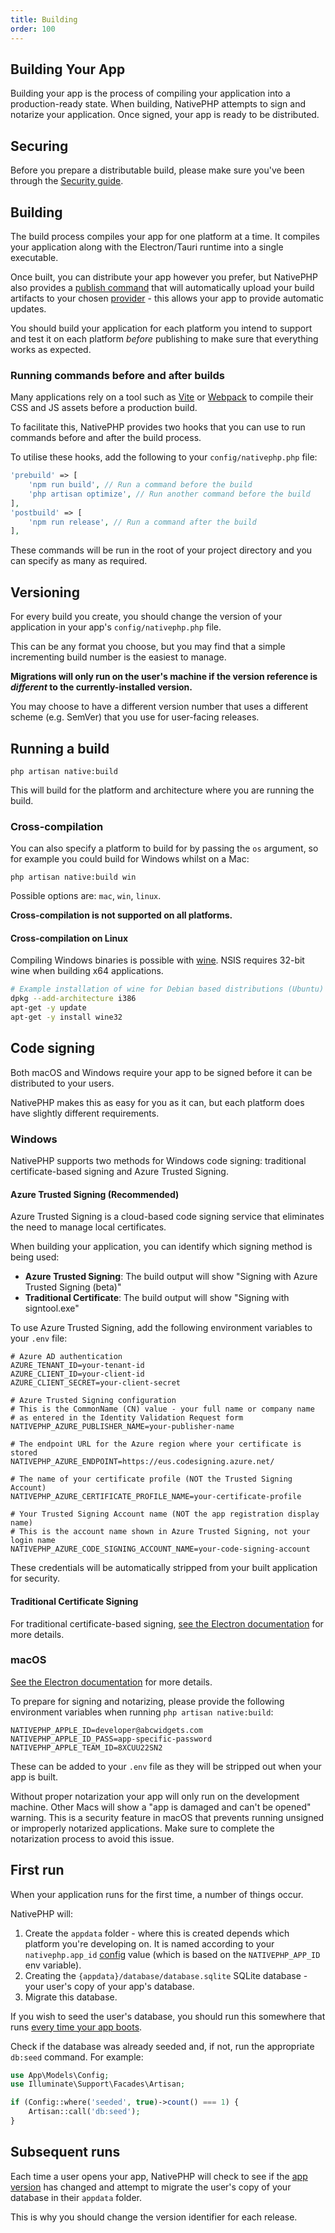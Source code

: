 ```yaml
---
title: Building
order: 100
---
```


## Building Your App

Building your app is the process of compiling your application into a production-ready state. When building, NativePHP
attempts to sign and notarize your application. Once signed, your app is ready to be distributed.

## Securing

Before you prepare a distributable build, please make sure you've been through the
[Security guide](/docs/digging-deeper/security).

## Building

The build process compiles your app for one platform at a time. It compiles your application along with the
Electron/Tauri runtime into a single executable.

Once built, you can distribute your app however you prefer, but NativePHP also provides a [publish command](publishing)
that will automatically upload your build artifacts to your chosen [provider](/docs/publishing/updating) - this allows
your app to provide automatic updates.

You should build your application for each platform you intend to support and test it on each platform _before_
publishing to make sure that everything works as expected.

### Running commands before and after builds
Many applications rely on a tool such as [Vite](https://vitejs.dev/) or [Webpack](https://webpack.js.org/) to compile their CSS and JS assets before a production build.

To facilitate this, NativePHP provides two hooks that you can use to run commands before and after the build process.

To utilise these hooks, add the following to your `config/nativephp.php` file:

```php
'prebuild' => [
    'npm run build', // Run a command before the build
    'php artisan optimize', // Run another command before the build
],
'postbuild' => [
    'npm run release', // Run a command after the build
],
```

These commands will be run in the root of your project directory and you can specify as many as required.

## Versioning

For every build you create, you should change the version of your application in your app's `config/nativephp.php` file.

This can be any format you choose, but you may find that a simple incrementing build number is the easiest to manage.

**Migrations will only run on the user's machine if the version reference is _different_ to the currently-installed version.**

You may choose to have a different version number that uses a different scheme (e.g. SemVer) that you use for user-facing
releases.

## Running a build

```shell
php artisan native:build
```

This will build for the platform and architecture where you are running the build.

### Cross-compilation

You can also specify a platform to build for by passing the `os` argument, so for example you could build for Windows
whilst on a Mac:

```shell
php artisan native:build win
```

Possible options are: `mac`, `win`, `linux`.

**Cross-compilation is not supported on all platforms.**

#### Cross-compilation on Linux

Compiling Windows binaries is possible with [wine](https://www.winehq.org/).
NSIS requires 32-bit wine when building x64 applications.

```bash
# Example installation of wine for Debian based distributions (Ubuntu)
dpkg --add-architecture i386
apt-get -y update
apt-get -y install wine32
```

## Code signing

Both macOS and Windows require your app to be signed before it can be distributed to your users.

NativePHP makes this as easy for you as it can, but each platform does have slightly different requirements.

### Windows

NativePHP supports two methods for Windows code signing: traditional certificate-based signing and Azure Trusted Signing.

#### Azure Trusted Signing (Recommended)

Azure Trusted Signing is a cloud-based code signing service that eliminates the need to manage local certificates. 

When building your application, you can identify which signing method is being used:
- **Azure Trusted Signing**: The build output will show "Signing with Azure Trusted Signing (beta)"
- **Traditional Certificate**: The build output will show "Signing with signtool.exe"

To use Azure Trusted Signing, add the following environment variables to your `.env` file:

```dotenv
# Azure AD authentication
AZURE_TENANT_ID=your-tenant-id
AZURE_CLIENT_ID=your-client-id
AZURE_CLIENT_SECRET=your-client-secret

# Azure Trusted Signing configuration
# This is the CommonName (CN) value - your full name or company name
# as entered in the Identity Validation Request form
NATIVEPHP_AZURE_PUBLISHER_NAME=your-publisher-name

# The endpoint URL for the Azure region where your certificate is stored
NATIVEPHP_AZURE_ENDPOINT=https://eus.codesigning.azure.net/

# The name of your certificate profile (NOT the Trusted Signing Account)
NATIVEPHP_AZURE_CERTIFICATE_PROFILE_NAME=your-certificate-profile

# Your Trusted Signing Account name (NOT the app registration display name)
# This is the account name shown in Azure Trusted Signing, not your login name
NATIVEPHP_AZURE_CODE_SIGNING_ACCOUNT_NAME=your-code-signing-account
```

These credentials will be automatically stripped from your built application for security.

#### Traditional Certificate Signing

For traditional certificate-based signing, [see the Electron documentation](https://www.electronforge.io/guides/code-signing/code-signing-windows) for more details.

### macOS

[See the Electron documentation](https://www.electronforge.io/guides/code-signing/code-signing-macos) for more details.

To prepare for signing and notarizing, please provide the following environment variables when running
`php artisan native:build`:

```dotenv
NATIVEPHP_APPLE_ID=developer@abcwidgets.com
NATIVEPHP_APPLE_ID_PASS=app-specific-password
NATIVEPHP_APPLE_TEAM_ID=8XCUU22SN2
```

These can be added to your `.env` file as they will be stripped out when your app is built.

Without proper notarization your app will only run on the development machine. Other Macs will show a "app is damaged and can't be opened" warning.
This is a security feature in macOS that prevents running unsigned or improperly notarized applications. Make sure to complete the notarization process to avoid this issue.

## First run

When your application runs for the first time, a number of things occur.

NativePHP will:

1. Create the `appdata` folder - where this is created depends which platform you're developing on. It is named
   according to your `nativephp.app_id` [config](/docs/getting-started/configuration) value (which is based on the
   `NATIVEPHP_APP_ID` env variable).
2. Creating the `{appdata}/database/database.sqlite` SQLite database - your user's copy of your app's database.
3. Migrate this database.

If you wish to seed the user's database, you should run this somewhere that runs
[every time your app boots](/docs/the-basics/app-lifecycle#codeApplicationBootedcode).

Check if the database was already seeded and, if not, run the appropriate `db:seed` command. For example:

```php
use App\Models\Config;
use Illuminate\Support\Facades\Artisan;

if (Config::where('seeded', true)->count() === 1) {
    Artisan::call('db:seed');
}
```

## Subsequent runs

Each time a user opens your app, NativePHP will check to see if the [app version](#versioning) has changed and attempt
to migrate the user's copy of your database in their `appdata` folder.

This is why you should change the version identifier for each release.
